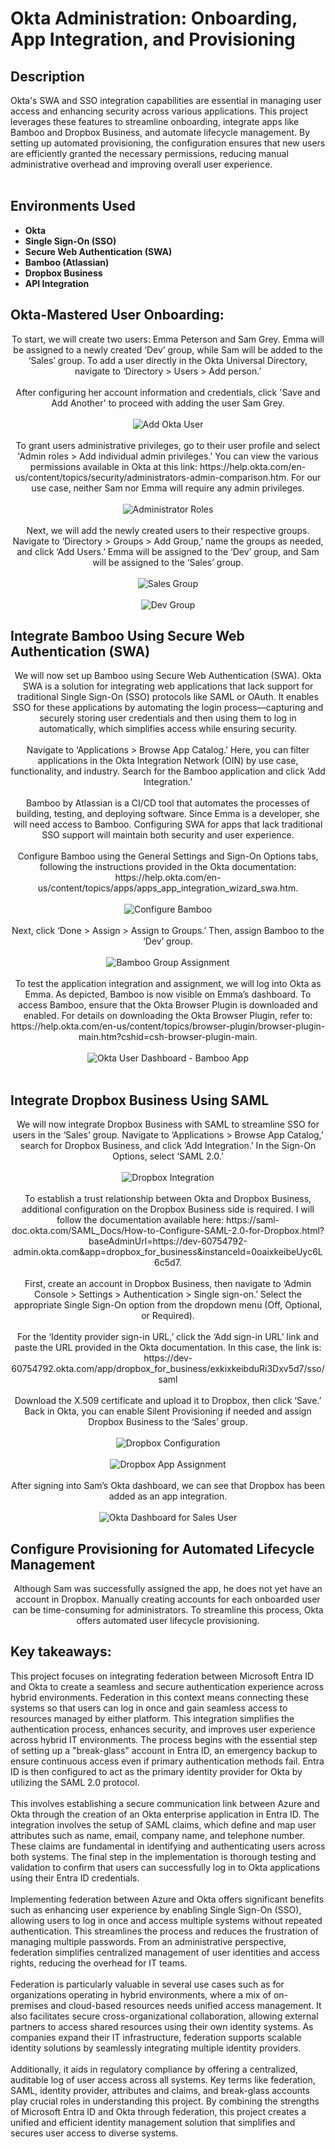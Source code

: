 <h1>Okta Administration: Onboarding, App Integration, and Provisioning</h1>

<h2>Description</h2>
Okta's SWA and SSO integration capabilities are essential in managing user access and enhancing security across various applications. This project leverages these features to streamline onboarding, integrate apps like Bamboo and Dropbox Business, and automate lifecycle management. By setting up automated provisioning, the configuration ensures that new users are efficiently granted the necessary permissions, reducing manual administrative overhead and improving overall user experience. 
<br />
<br />
<p align="center">

<h2>Environments Used </h2>

- <b>Okta</b>
- <b>Single Sign-On (SSO)</b>
- <b>Secure Web Authentication (SWA)</b>
- <b>Bamboo (Atlassian)</b>
- <b>Dropbox Business</b>
- <b>API Integration</b>

<h2>Okta-Mastered User Onboarding: </h2> 

<p align="center">
To start, we will create two users: Emma Peterson and Sam Grey. Emma will be assigned to a newly created ‘Dev’ group, while Sam will be added to the ‘Sales’ group. To add a user directly in the Okta Universal Directory, navigate to ‘Directory > Users > Add person.’
<br/>
<br/>
After configuring her account information and credentials, click 'Save and Add Another' to proceed with adding the user Sam Grey.
 <br/>
 <br/>
<img src="https://i.imgur.com/MV4g21a.png" alt="Add Okta User"/>
 <br/>
 <br/>
To grant users administrative privileges, go to their user profile and select 'Admin roles > Add individual admin privileges.' You can view the various permissions available in Okta at this link: https://help.okta.com/en-us/content/topics/security/administrators-admin-comparison.htm. For our use case, neither Sam nor Emma will require any admin privileges.
 <br/>
 <br/>
<img src="https://i.imgur.com/bhgQcSC.png" alt="Administrator Roles"/>
  <br/>
 <br/>
Next, we will add the newly created users to their respective groups. Navigate to ‘Directory > Groups > Add Group,’ name the groups as needed, and click ‘Add Users.’ Emma will be assigned to the ‘Dev’ group, and Sam will be assigned to the ‘Sales’ group.
<br/>
<br/>
<img src="https://i.imgur.com/Cpu8eTZ.png" alt="Sales Group"/>
 <br/>
 <br/>
<img src="https://i.imgur.com/X0wzQEw.png" alt="Dev Group"/>
 
<h2>Integrate Bamboo Using Secure Web Authentication (SWA)</h2> 
<p align="center">
We will now set up Bamboo using Secure Web Authentication (SWA). Okta SWA is a solution for integrating web applications that lack support for traditional Single Sign-On (SSO) protocols like SAML or OAuth. It enables SSO for these applications by automating the login process—capturing and securely storing user credentials and then using them to log in automatically, which simplifies access while ensuring security.
<br/>
<br/>
Navigate to ‘Applications > Browse App Catalog.’ Here, you can filter applications in the Okta Integration Network (OIN) by use case, functionality, and industry. Search for the Bamboo application and click ‘Add Integration.’ 
<br/>
<br/>
Bamboo by Atlassian is a CI/CD tool that automates the processes of building, testing, and deploying software. Since Emma is a developer, she will need access to Bamboo. Configuring SWA for apps that lack traditional SSO support will maintain both security and user experience. 
<br/>
<br/>
Configure Bamboo using the General Settings and Sign-On Options tabs, following the instructions provided in the Okta documentation: https://help.okta.com/en-us/content/topics/apps/apps_app_integration_wizard_swa.htm.
<br/>
<br/>
<img src="https://i.imgur.com/5uGq3qd.png" alt="Configure Bamboo"/>
<br/>
<br/>
Next, click ‘Done > Assign > Assign to Groups.’ Then, assign Bamboo to the ‘Dev’ group.
<br/>
<br/>
<img src="https://i.imgur.com/ZxoMXx6.png" alt="Bamboo Group Assignment"/>
<br/>
<br/>
To test the application integration and assignment, we will log into Okta as Emma. As depicted, Bamboo is now visible on Emma’s dashboard. To access Bamboo, ensure that the Okta Browser Plugin is downloaded and enabled. For details on downloading the Okta Browser Plugin, refer to: https://help.okta.com/en-us/content/topics/browser-plugin/browser-plugin-main.htm?cshid=csh-browser-plugin-main.
<br/>
<br/>
<img src="https://i.imgur.com/SICfr3W.png" alt="Okta User Dashboard - Bamboo App"/>
<br/>
<br/>

<h2>Integrate Dropbox Business Using SAML</h2> 
 <p align="center">
We will now integrate Dropbox Business with SAML to streamline SSO for users in the ‘Sales’ group. Navigate to ‘Applications > Browse App Catalog,’ search for Dropbox Business, and click ‘Add Integration.’ In the Sign-On Options, select ‘SAML 2.0.’
 <br/>
 <br/>
 <img src="https://i.imgur.com/ySfqIh4.png" alt="Dropbox Integration"/>
    <br/>
 <br/>
To establish a trust relationship between Okta and Dropbox Business, additional configuration on the Dropbox Business side is required. I will follow the documentation available here: https://saml-doc.okta.com/SAML_Docs/How-to-Configure-SAML-2.0-for-Dropbox.html?baseAdminUrl=https://dev-60754792-admin.okta.com&app=dropbox_for_business&instanceId=0oaixkeibeUyc6L6c5d7.
  <br/>
  <br/>
First, create an account in Dropbox Business, then navigate to ‘Admin Console > Settings > Authentication > Single sign-on.’ Select the appropriate Single Sign-On option from the dropdown menu (Off, Optional, or Required).
  <br/>
  <br/>
For the ‘Identity provider sign-in URL,’ click the ‘Add sign-in URL’ link and paste the URL provided in the Okta documentation. In this case, the link is:
https://dev-60754792.okta.com/app/dropbox_for_business/exkixkeibduRi3Dxv5d7/sso/saml
  <br/>
  <br/>
Download the X.509 certificate and upload it to Dropbox, then click ‘Save.’ Back in Okta, you can enable Silent Provisioning if needed and assign Dropbox Business to the ‘Sales’ group.
<br/>
 <br/>
 <img src="https://i.imgur.com/RTuosxX.png" alt="Dropbox Configuration"/>
 <br/>
 <br/>
 <img src="https://i.imgur.com/dJMl5AB.png" alt="Dropbox App Assignment"/>
    <br/>
 <br/>
After signing into Sam’s Okta dashboard, we can see that Dropbox has been added as an app integration.
 <br/>
 <br/>
 <img src="https://i.imgur.com/xagOAMs.png" alt="Okta Dashboard for Sales User"/>
  
<h2>Configure Provisioning for Automated Lifecycle Management</h2> 
 <p align="center">
Although Sam was successfully assigned the app, he does not yet have an account in Dropbox. Manually creating accounts for each onboarded user can be time-consuming for administrators. To streamline this process, Okta offers automated user lifecycle provisioning.

<h2>Key takeaways:</h2>
This project focuses on integrating federation between Microsoft Entra ID and Okta to create a seamless and secure authentication experience across hybrid environments. Federation in this context means connecting these systems so that users can log in once and gain seamless access to resources managed by either platform. This integration simplifies the authentication process, enhances security, and improves user experience across hybrid IT environments. The process begins with the essential step of setting up a "break-glass" account in Entra ID, an emergency backup to ensure continuous access even if primary authentication methods fail. Entra ID is then configured to act as the primary identity provider for Okta by utilizing the SAML 2.0 protocol. 
<br/>
<br/>
This involves establishing a secure communication link between Azure and Okta through the creation of an Okta enterprise application in Entra ID. The integration involves the setup of SAML claims, which define and map user attributes such as name, email, company name, and telephone number. These claims are fundamental in identifying and authenticating users across both systems. The final step in the implementation is thorough testing and validation to confirm that users can successfully log in to Okta applications using their Entra ID credentials.
<br/>
<br/>
Implementing federation between Azure and Okta offers significant benefits such as enhancing user experience by enabling Single Sign-On (SSO), allowing users to log in once and access multiple systems without repeated authentication. This streamlines the process and reduces the frustration of managing multiple passwords. From an administrative perspective, federation simplifies centralized management of user identities and access rights, reducing the overhead for IT teams. 
<br/>
<br/>
Federation is particularly valuable in several use cases such as for organizations operating in hybrid environments, where a mix of on-premises and cloud-based resources needs unified access management. It also facilitates secure cross-organizational collaboration, allowing external partners to access shared resources using their own identity systems. As companies expand their IT infrastructure, federation supports scalable identity solutions by seamlessly integrating multiple identity providers. 
<br/>
<br/>   
Additionally, it aids in regulatory compliance by offering a centralized, auditable log of user access across all systems. Key terms like federation, SAML, identity provider, attributes and claims, and break-glass accounts play crucial roles in understanding this project. By combining the strengths of Microsoft Entra ID and Okta through federation, this project creates a unified and efficient identity management solution that simplifies and secures user access to diverse systems.
<p align="center">
<!--
 ```diff
- text in red
+ text in green
! text in orange
# text in gray
@@ text in purple (and bold)@@
```
--!>
